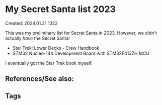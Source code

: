# My Secret Santa list 2023
Created: 2024.01.21 1322

This was my preliminary list for Secret Santa in 2023. However, we didn't actually *have* the Secret Santa!

- Star Trek: Lower Decks - Crew Handbook  
- STM32 Nucleo-144 Development Board with STM32F413ZH MCU

I eventually got the Star Trek book myself.

## References/See also:


## Tags

